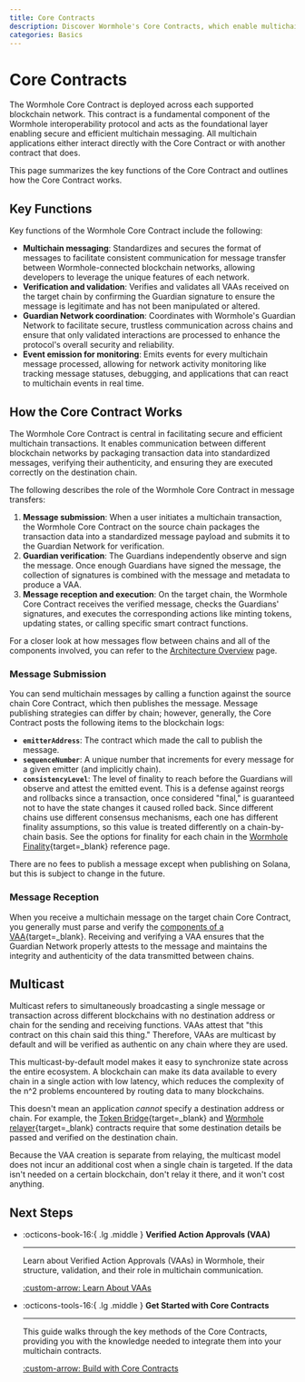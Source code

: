 ```yaml
---
title: Core Contracts
description: Discover Wormhole's Core Contracts, which enable multichain communication with message sending, receiving, and multicast features for efficient synchronization.
categories: Basics
---
```


# Core Contracts

The Wormhole Core Contract is deployed across each supported blockchain network. This contract is a fundamental component of the Wormhole interoperability protocol and acts as the foundational layer enabling secure and efficient multichain messaging. All multichain applications either interact directly with the Core Contract or with another contract that does.

This page summarizes the key functions of the Core Contract and outlines how the Core Contract works.

## Key Functions 

Key functions of the Wormhole Core Contract include the following:

- **Multichain messaging**: Standardizes and secures the format of messages to facilitate consistent communication for message transfer between Wormhole-connected blockchain networks, allowing developers to leverage the unique features of each network.
- **Verification and validation**: Verifies and validates all VAAs received on the target chain by confirming the Guardian signature to ensure the message is legitimate and has not been manipulated or altered.
- **Guardian Network coordination**: Coordinates with Wormhole's Guardian Network to facilitate secure, trustless communication across chains and ensure that only validated interactions are processed to enhance the protocol's overall security and reliability.
- **Event emission for monitoring**: Emits events for every multichain message processed, allowing for network activity monitoring like tracking message statuses, debugging, and applications that can react to multichain events in real time.

## How the Core Contract Works

The Wormhole Core Contract is central in facilitating secure and efficient multichain transactions. It enables communication between different blockchain networks by packaging transaction data into standardized messages, verifying their authenticity, and ensuring they are executed correctly on the destination chain.

The following describes the role of the Wormhole Core Contract in message transfers:

1. **Message submission**: When a user initiates a multichain transaction, the Wormhole Core Contract on the source chain packages the transaction data into a standardized message payload and submits it to the Guardian Network for verification.
2. **Guardian verification**: The Guardians independently observe and sign the message. Once enough Guardians have signed the message, the collection of signatures is combined with the message and metadata to produce a VAA.
3. **Message reception and execution**: On the target chain, the Wormhole Core Contract receives the verified message, checks the Guardians' signatures, and executes the corresponding actions like minting tokens, updating states, or calling specific smart contract functions.

For a closer look at how messages flow between chains and all of the components involved, you can refer to the [Architecture Overview](/docs/protocol/architecture/) page.

### Message Submission

You can send multichain messages by calling a function against the source chain Core Contract, which then publishes the message. Message publishing strategies can differ by chain; however, generally, the Core Contract posts the following items to the blockchain logs:

- **`emitterAddress`**: The contract which made the call to publish the message.
- **`sequenceNumber`**: A unique number that increments for every message for a given emitter (and implicitly chain).
- **`consistencyLevel`**: The level of finality to reach before the Guardians will observe and attest the emitted event. This is a defense against reorgs and rollbacks since a transaction, once considered "final,"  is guaranteed not to have the state changes it caused rolled back. Since different chains use different consensus mechanisms, each one has different finality assumptions, so this value is treated differently on a chain-by-chain basis. See the options for finality for each chain in the [Wormhole Finality](/docs/products/reference/consistency-levels/){target=\_blank} reference page.

There are no fees to publish a message except when publishing on Solana, but this is subject to change in the future.

### Message Reception

When you receive a multichain message on the target chain Core Contract, you generally must parse and verify the [components of a VAA](/docs/protocol/infrastructure/vaas#vaa-format){target=\_blank}. Receiving and verifying a VAA ensures that the Guardian Network properly attests to the message and maintains the integrity and authenticity of the data transmitted between chains.

## Multicast

Multicast refers to simultaneously broadcasting a single message or transaction across different blockchains with no destination address or chain for the sending and receiving functions. VAAs attest that "this contract on this chain said this thing." Therefore, VAAs are multicast by default and will be verified as authentic on any chain where they are used.

This multicast-by-default model makes it easy to synchronize state across the entire ecosystem. A blockchain can make its data available to every chain in a single action with low latency, which reduces the complexity of the n^2 problems encountered by routing data to many blockchains.

This doesn't mean an application _cannot_ specify a destination address or chain. For example, the [Token Bridge](/docs/products/token-bridge/overview/){target=\_blank} and [Wormhole relayer](/docs/protocol/infrastructure/relayer/){target=\_blank} contracts require that some destination details be passed and verified on the destination chain.

Because the VAA creation is separate from relaying, the multicast model does not incur an additional cost when a single chain is targeted. If the data isn't needed on a certain blockchain, don't relay it there, and it won't cost anything.

## Next Steps

<div class="grid cards" markdown>

-   :octicons-book-16:{ .lg .middle } **Verified Action Approvals (VAA)**

    ---

    Learn about Verified Action Approvals (VAAs) in Wormhole, their structure, validation, and their role in multichain communication.

    [:custom-arrow: Learn About VAAs](/docs/protocol/infrastructure/vaas/)

- :octicons-tools-16:{ .lg .middle } **Get Started with Core Contracts**

    ---

    This guide walks through the key methods of the Core Contracts, providing you with the knowledge needed to integrate them into your multichain contracts.

    [:custom-arrow: Build with Core Contracts](/docs/products/messaging/guides/core-contracts/)

</div>
